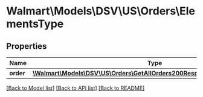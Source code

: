 # Walmart\Models\DSV\US\Orders\ElementsType

## Properties

Name | Type | Description | Notes
------------ | ------------- | ------------- | -------------
**order** | [**\Walmart\Models\DSV\US\Orders\GetAllOrders200ResponseElementsOrderInner[]**](GetAllOrders200ResponseElementsOrderInner.md) |  | [optional]


[[Back to Model list]](./) [[Back to API list]](../../../../../README.md#supported-apis) [[Back to README]](../../../../../README.md)
